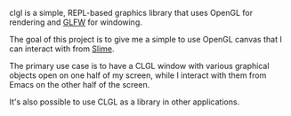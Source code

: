 clgl is a simple, REPL-based graphics library that uses OpenGL for rendering and [GLFW](https://github.com/glfw/glfw) for windowing.

The goal of this project is to give me a simple to use OpenGL canvas that I can interact with from [Slime](https://github.com/slime/slime).

The primary use case is to have a CLGL window with various graphical objects open on one half of my screen, while I interact with them from Emacs on the other half of the screen.

It's also possible to use CLGL as a library in other applications.
